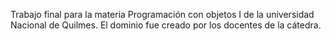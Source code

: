 Trabajo final para la materia Programación con objetos I de la universidad Nacional de Quilmes. 
El dominio fue creado por los docentes de la cátedra.  
